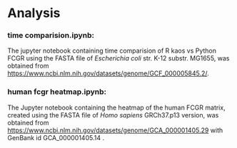 # Analysis

### time comparision.ipynb:
The jupyter notebook containing time comparision of R kaos vs Python FCGR using the FASTA file of $Escherichia$ $coli$ str. K-12 substr. MG1655, was obtained from https://www.ncbi.nlm.nih.gov/datasets/genome/GCF_000005845.2/.

### human fcgr heatmap.ipynb:
The Jupyter notebook containing the heatmap of the human FCGR matrix, created using the FASTA file of $Homo$ $sapiens$ GRCh37.p13 version, was obtained from https://www.ncbi.nlm.nih.gov/datasets/genome/GCA_000001405.29 with GenBank id GCA\_000001405.14 .

